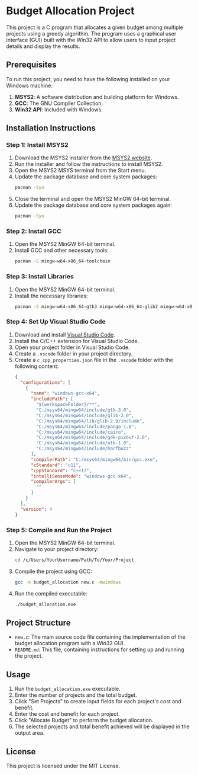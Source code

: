 # Budget Allocation Project

This project is a C program that allocates a given budget among multiple projects using a greedy algorithm. The program uses a graphical user interface (GUI) built with the Win32 API to allow users to input project details and display the results.

## Prerequisites

To run this project, you need to have the following installed on your Windows machine:

1. **MSYS2**: A software distribution and building platform for Windows.
2. **GCC**: The GNU Compiler Collection.
3. **Win32 API**: Included with Windows.

## Installation Instructions

### Step 1: Install MSYS2

1. Download the MSYS2 installer from the [MSYS2 website](https://www.msys2.org/).
2. Run the installer and follow the instructions to install MSYS2.
3. Open the MSYS2 MSYS terminal from the Start menu.
4. Update the package database and core system packages:
   ```sh
   pacman -Syu
   ```
5. Close the terminal and open the MSYS2 MinGW 64-bit terminal.
6. Update the package database and core system packages again:
   ```sh
   pacman -Syu
   ```

### Step 2: Install GCC

1. Open the MSYS2 MinGW 64-bit terminal.
2. Install GCC and other necessary tools:
   ```sh
   pacman -S mingw-w64-x86_64-toolchain
   ```

### Step 3: Install Libraries

1. Open the MSYS2 MinGW 64-bit terminal.
2. Install the necessary libraries:
   ```sh
   pacman -S mingw-w64-x86_64-gtk3 mingw-w64-x86_64-glib2 mingw-w64-x86_64-pango mingw-w64-x86_64-cairo mingw-w64-x86_64-gdk-pixbuf2 mingw-w64-x86_64-atk mingw-w64-x86_64-harfbuzz
   ```

### Step 4: Set Up Visual Studio Code

1. Download and install [Visual Studio Code](https://code.visualstudio.com/).
2. Install the C/C++ extension for Visual Studio Code.
3. Open your project folder in Visual Studio Code.
4. Create a `.vscode` folder in your project directory.
5. Create a `c_cpp_properties.json` file in the `.vscode` folder with the following content:
   ```json
   {
     "configurations": [
       {
         "name": "windows-gcc-x64",
         "includePath": [
           "${workspaceFolder}/**",
           "C:/msys64/mingw64/include/gtk-3.0",
           "C:/msys64/mingw64/include/glib-2.0",
           "C:/msys64/mingw64/lib/glib-2.0/include",
           "C:/msys64/mingw64/include/pango-1.0",
           "C:/msys64/mingw64/include/cairo",
           "C:/msys64/mingw64/include/gdk-pixbuf-2.0",
           "C:/msys64/mingw64/include/atk-1.0",
           "C:/msys64/mingw64/include/harfbuzz"
         ],
         "compilerPath": "C:/msys64/mingw64/bin/gcc.exe",
         "cStandard": "c11",
         "cppStandard": "c++17",
         "intelliSenseMode": "windows-gcc-x64",
         "compilerArgs": [
           ""
         ]
       }
     ],
     "version": 4
   }
   ```

### Step 5: Compile and Run the Project

1. Open the MSYS2 MinGW 64-bit terminal.
2. Navigate to your project directory:
   ```sh
   cd /c/Users/YourUsername/Path/To/Your/Project
   ```
3. Compile the project using GCC:
   ```sh
   gcc -o budget_allocation new.c -mwindows
   ```
4. Run the compiled executable:
   ```sh
   ./budget_allocation.exe
   ```

## Project Structure

- `new.c`: The main source code file containing the implementation of the budget allocation program with a Win32 GUI.
- `README.md`: This file, containing instructions for setting up and running the project.

## Usage

1. Run the `budget_allocation.exe` executable.
2. Enter the number of projects and the total budget.
3. Click "Set Projects" to create input fields for each project's cost and benefit.
4. Enter the cost and benefit for each project.
5. Click "Allocate Budget" to perform the budget allocation.
6. The selected projects and total benefit achieved will be displayed in the output area.

## License

This project is licensed under the MIT License.
